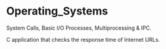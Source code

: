 # Operating_Systems
System Calls, Basic I/O Processes, Multiprocessing &amp; IPC.

C application that checks the response time of Internet URLs.
